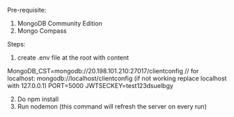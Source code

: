 Pre-requisite:

1. MongoDB Community Edition
2. Mongo Compass

Steps:
1. create .env file at the root with content

MongoDB_CST=mongodb://20.198.101.210:27017/clientconfig // for localhost: mongodb://localhost/clientconfig (if not working replace localhost with 127.0.0.1)
PORT=5000
JWTSECKEY=test123dsuelbgy

2. Do npm install
3. Run nodemon (this command will refresh the server on every run)

